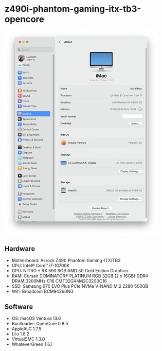 # z490i-phantom-gaming-itx-tb3-opencore

![macOS-Ventura](about-mac.png)


## Hardware

* Motherboard: Asrock Z490 Phantom Gaming-ITX/TB3
* CPU: Intel® Core™ i7-10700K
* GPU: NITRO + RX 590 8GB AMD 50 Gold Edition Graphics
* RAM: Corsair DOMINATOR® PLATINUM RGB 32GB (2 x 16GB) DDR4 DRAM 3200MHz C16 CMT32GX4M2C3200C16
* SSD: Samsung 970 EVO Plus PCIe NVMe V-NAND M.2 2280 500GB
* Wifi: Broadcom BCM94360NG

## Software

* OS: macOS Ventura 13.0
* Bootloader: OpenCore 0.8.5
* AppleALC 1.7.5
* Lilu 1.6.2
* VirtualSMC 1.3.0
* WhateverGreen 1.6.1